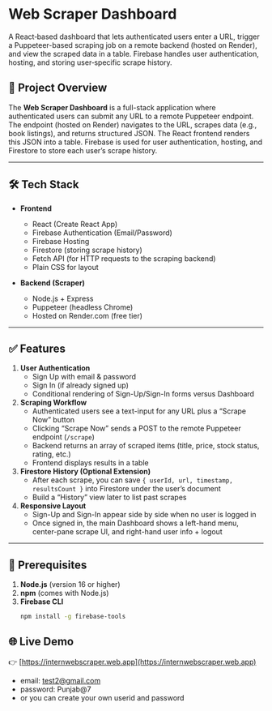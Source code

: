 # Web Scraper Dashboard

A React‐based dashboard that lets authenticated users enter a URL, trigger a Puppeteer-based scraping job on a remote backend (hosted on Render), and view the scraped data in a table. Firebase handles user authentication, hosting, and storing user‐specific scrape history.

## 📖 Project Overview

The **Web Scraper Dashboard** is a full-stack application where authenticated users can submit any URL to a remote Puppeteer endpoint. The endpoint (hosted on Render) navigates to the URL, scrapes data (e.g., book listings), and returns structured JSON. The React frontend renders this JSON into a table. Firebase is used for user authentication, hosting, and Firestore to store each user’s scrape history.

---

## 🛠 Tech Stack

- **Frontend**  
  - React (Create React App)  
  - Firebase Authentication (Email/Password)  
  - Firebase Hosting  
  - Firestore (storing scrape history)  
  - Fetch API (for HTTP requests to the scraping backend)  
  - Plain CSS for layout

- **Backend (Scraper)**  
  - Node.js + Express  
  - Puppeteer (headless Chrome)  
  - Hosted on Render.com (free tier)

---

## ✅ Features

1. **User Authentication**  
   - Sign Up with email & password  
   - Sign In (if already signed up)  
   - Conditional rendering of Sign-Up/Sign-In forms versus Dashboard  
2. **Scraping Workflow**  
   - Authenticated users see a text-input for any URL plus a “Scrape Now” button  
   - Clicking “Scrape Now” sends a POST to the remote Puppeteer endpoint (`/scrape`)  
   - Backend returns an array of scraped items (title, price, stock status, rating, etc.)  
   - Frontend displays results in a table  
3. **Firestore History (Optional Extension)**  
   - After each scrape, you can save `{ userId, url, timestamp, resultsCount }` into Firestore under the user’s document  
   - Build a “History” view later to list past scrapes  
4. **Responsive Layout**  
   - Sign-Up and Sign-In appear side by side when no user is logged in  
   - Once signed in, the main Dashboard shows a left-hand menu, center-pane scrape UI, and right-hand user info + logout

---

## 📝 Prerequisites

1. **Node.js** (version 16 or higher)  
2. **npm** (comes with Node.js)  
3. **Firebase CLI**  
   ```bash
   npm install -g firebase-tools

## 🌐 Live Demo

👉 [https://internwebscraper.web.app](https://internwebscraper.web.app)
   - email: test2@gmail.com
   - password: Punjab@7
   - or you can create your own userid and password
